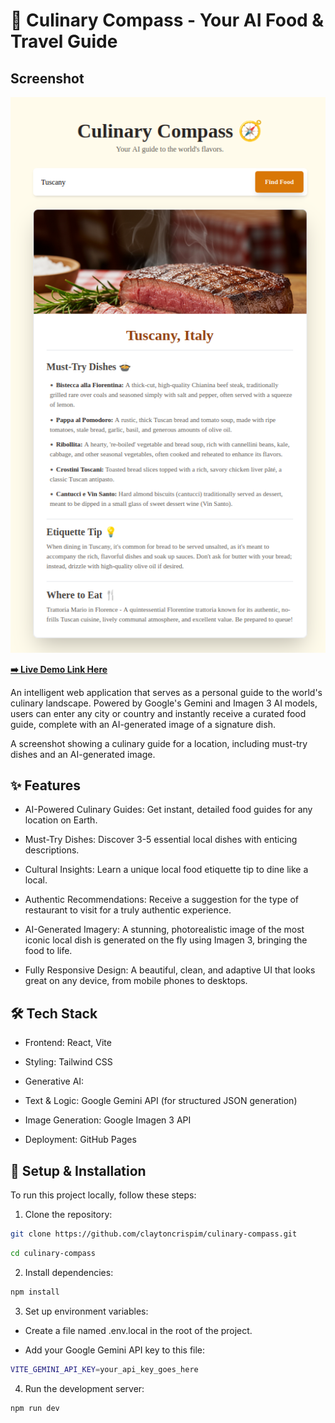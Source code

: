 # 🧭 Culinary Compass - Your AI Food & Travel Guide

## Screenshot
![Screenshot of the application page containing an AI Generated image of a dish, and the location's relevant culinary information.](src/assets/screenshot.png)

**[➡️ Live Demo Link Here](https://claytoncrispim.github.io/culinary-compass/)**

An intelligent web application that serves as a personal guide to the world's culinary landscape. Powered by Google's Gemini and Imagen 3 AI models, users can enter any city or country and instantly receive a curated food guide, complete with an AI-generated image of a signature dish.

A screenshot showing a culinary guide for a location, including must-try dishes and an AI-generated image.

## ✨ Features

* AI-Powered Culinary Guides: Get instant, detailed food guides for any location on Earth.

* Must-Try Dishes: Discover 3-5 essential local dishes with enticing descriptions.

* Cultural Insights: Learn a unique local food etiquette tip to dine like a local.

* Authentic Recommendations: Receive a suggestion for the type of restaurant to visit for a truly authentic experience.

* AI-Generated Imagery: A stunning, photorealistic image of the most iconic local dish is generated on the fly using Imagen 3, bringing the food to life.

* Fully Responsive Design: A beautiful, clean, and adaptive UI that looks great on any device, from mobile phones to desktops.

## 🛠️ Tech Stack

* Frontend: React, Vite

* Styling: Tailwind CSS

* Generative AI:

* Text & Logic: Google Gemini API (for structured JSON generation)

* Image Generation: Google Imagen 3 API

* Deployment: GitHub Pages

## 🚀 Setup & Installation

To run this project locally, follow these steps:

1. Clone the repository:

```sh
git clone https://github.com/claytoncrispim/culinary-compass.git
```
```sh    
cd culinary-compass
```
2. Install dependencies:
```sh
npm install
```
3. Set up environment variables:

* Create a file named .env.local in the root of the project.

* Add your Google Gemini API key to this file:
```sh
VITE_GEMINI_API_KEY=your_api_key_goes_here
```
4. Run the development server:
```sh
npm run dev
```
